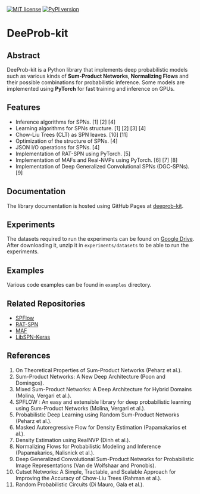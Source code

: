 [![MIT license](https://img.shields.io/badge/License-MIT-blue.svg)](https://lbesson.mit-license.org/)
[![PyPI version](https://badge.fury.io/py/deeprob-kit.svg)](https://badge.fury.io/py/deeprob-kit)

# DeeProb-kit

## Abstract
DeeProb-kit is a Python library that implements deep probabilistic models such as various kinds of
**Sum-Product Networks**, **Normalizing Flows** and their possible combinations for probabilistic inference.
Some models are implemented using **PyTorch** for fast training and inference on GPUs.

## Features
- Inference algorithms for SPNs. [1] [2] [4]
- Learning algorithms for SPNs structure. [1] [2] [3] [4]
- Chow-Liu Trees (CLT) as SPN leaves. [10] [11]
- Optimization of the structure of SPNs. [4]
- JSON I/O operations for SPNs. [4]
- Implementation of RAT-SPN using PyTorch. [5]
- Implementation of MAFs and Real-NVPs using PyTorch. [6] [7] [8]
- Implementation of Deep Generalized Convolutional SPNs (DGC-SPNs). [9]

## Documentation
The library documentation is hosted using GitHub Pages at [deeprob-kit](https://loreloc.github.io/deeprob-kit/).

## Experiments
The datasets required to run the experiments can be found on [Google Drive](https://drive.google.com/file/d/1sQaygKi3vhjyiTSZ_8gJ5Lffynx3KqU4/view?usp=sharing).
After downloading it, unzip it in `experiments/datasets` to be able to run the experiments.

## Examples
Various code examples can be found in `examples` directory.

## Related Repositories
- [SPFlow](https://github.com/SPFlow/SPFlow)
- [RAT-SPN](https://github.com/cambridge-mlg/RAT-SPN)
- [MAF](https://github.com/gpapamak/maf)
- [LibSPN-Keras](https://github.com/pronobis/libspn-keras)

## References
1. On Theoretical Properties of Sum-Product Networks (Peharz et al.).
2. Sum-Product Networks: A New Deep Architecture (Poon and Domingos).
3. Mixed Sum-Product Networks: A Deep Architecture for Hybrid Domains (Molina, Vergari et al.).
4. SPFLOW : An easy and extensible library for deep probabilistic learning using Sum-Product Networks (Molina, Vergari et al.).
5. Probabilistic Deep Learning using Random Sum-Product Networks (Peharz et al.).
6. Masked Autoregressive Flow for Density Estimation (Papamakarios et al.).
7. Density Estimation using RealNVP (Dinh et al.).
8. Normalizing Flows for Probabilistic Modeling and Inference (Papamakarios, Nalisnick et al.).
9. Deep Generalized Convolutional Sum-Product Networks for Probabilistic Image Representations (Van de Wolfshaar and Pronobis).
10. Cutset Networks: A Simple, Tractable, and Scalable Approach for Improving the Accuracy of Chow-Liu Trees (Rahman et al.).
11. Random Probabilistic Circuits (Di Mauro, Gala et al.).

